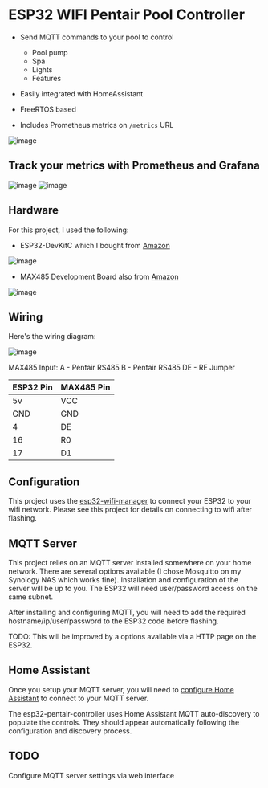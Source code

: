 # ESP32 WIFI Pentair Pool Controller
* Send MQTT commands to your pool to control
  * Pool pump
  * Spa
  * Lights
  * Features

* Easily integrated with HomeAssistant
* FreeRTOS based
* Includes Prometheus metrics on ```/metrics``` URL

![image](https://github.com/michaelusner/esp32_pentair_controller/blob/master/images/overview.png?raw=true)

## Track your metrics with Prometheus and Grafana
![image](https://github.com/michaelusner/esp32_pentair_controller/blob/master/images/prometheus-metrics.jpg?raw=true) ![image](https://github.com/michaelusner/esp32_pentair_controller/blob/master/images/grafana.jpg?raw=true)

## Hardware
For this project, I used the following:
 * ESP32-DevKitC which I bought from [Amazon](https://www.amazon.com/gp/product/B0811LGWY2/ref=ppx_yo_dt_b_search_asin_title?ie=UTF8&psc=1)

 ![image](https://github.com/michaelusner/esp32_pentair_controller/blob/master/images/esp32.jpg?raw=true)
 
 * MAX485 Development Board also from [Amazon](https://www.amazon.com/gp/product/B014QNI0BC/ref=ppx_yo_dt_b_search_asin_title?ie=UTF8&psc=1)

 ![image](https://github.com/michaelusner/esp32_pentair_controller/blob/master/images/max485.jpg?raw=true)

## Wiring
 Here's the wiring diagram:
 
![image](https://github.com/michaelusner/esp32_pentair_controller/blob/master/images/wiring.jpg?raw=true)

 MAX485 Input:
 A - Pentair RS485
 B - Pentair RS485
 DE - RE Jumper
 
 | ESP32 Pin | MAX485 Pin |
 | --------- | ---------- |
 | 5v | VCC |
 | GND | GND |
 | 4 | DE |
 | 16 | R0 |
 | 17 | D1 |
 
## Configuration
This project uses the [esp32-wifi-manager](https://github.com/tonyp7/esp32-wifi-manager) to connect your ESP32 to your wifi network.
Please see this project for details on connecting to wifi after flashing.

## MQTT Server
This project relies on an MQTT server installed somewhere on your home network.
There are several options available (I chose Mosquitto on my Synology NAS which works fine).  Installation and configuration of the server will be up to you.  The ESP32 will need user/password access on the same subnet.

After installing and configuring MQTT, you will need to add the required hostname/ip/user/password to the ESP32 code before flashing.

TODO: This will be improved by a options available via a HTTP page on the ESP32.  

## Home Assistant
Once you setup your MQTT server, you will need to [configure Home Assistant](https://www.home-assistant.io/integrations/mqtt/) to connect to your MQTT server.

The esp32-pentair-controller uses Home Assistant MQTT auto-discovery to populate the controls.  They should appear automatically following the configuration and discovery process.

## TODO
Configure MQTT server settings via web interface
